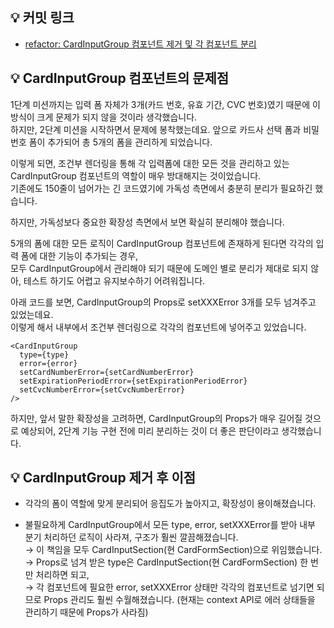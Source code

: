 ## 💡 커밋 링크

- [refactor: CardInputGroup 컴포넌트 제거 및 각 컴포넌트 분리](https://github.com/sooyeoniya/react-payments/commit/0dfcbf8b034f406d54926988c60f9409ef68feb7)

## 💡 CardInputGroup 컴포넌트의 문제점

1단계 미션까지는 입력 폼 자체가 3개(카드 번호, 유효 기간, CVC 번호)였기 때문에 이 방식이 크게 문제가 되지 않을 것이라 생각했습니다. </br>
하지만, 2단계 미션을 시작하면서 문제에 봉착했는데요. 앞으로 카드사 선택 폼과 비밀번호 폼이 추가되어 총 5개의 폼을 관리하게 되었습니다.

이렇게 되면, 조건부 렌더링을 통해 각 입력폼에 대한 모든 것을 관리하고 있는 CardInputGroup 컴포넌트의 역할이 매우 방대해지는 것이었습니다. </br>
기존에도 150줄이 넘어가는 긴 코드였기에 가독성 측면에서 충분히 분리가 필요하긴 했습니다.

하지만, 가독성보다 중요한 확장성 측면에서 보면 확실히 분리해야 했습니다.

5개의 폼에 대한 모든 로직이 CardInputGroup 컴포넌트에 존재하게 된다면 각각의 입력 폼에 대한 기능이 추가되는 경우, </br>
모두 CardInputGroup에서 관리해야 되기 때문에 도메인 별로 분리가 제대로 되지 않아, 테스트 하기도 어렵고 유지보수하기 어려워집니다.

아래 코드를 보면, CardInputGroup의 Props로 setXXXError 3개를 모두 넘겨주고 있었는데요. </br>
이렇게 해서 내부에서 조건부 렌더링으로 각각의 컴포넌트에 넣어주고 있었습니다.

```tsx
<CardInputGroup
  type={type}
  error={error}
  setCardNumberError={setCardNumberError}
  setExpirationPeriodError={setExpirationPeriodError}
  setCvcNumberError={setCvcNumberError}
/>
```

하지만, 앞서 말한 확장성을 고려하면, CardInputGroup의 Props가 매우 길어질 것으로 예상되어, 2단계 기능 구현 전에 미리 분리하는 것이 더 좋은 판단이라고 생각했습니다.

## 💡 CardInputGroup 제거 후 이점

- 각각의 폼이 역할에 맞게 분리되어 응집도가 높아지고, 확장성이 용이해졌습니다.

- 불필요하게 CardInputGroup에서 모든 type, error, setXXXError를 받아 내부 분기 처리하던 로직이 사라져, 구조가 훨씬 깔끔해졌습니다. </br>
  → 이 책임을 모두 CardInputSection(현 CardFormSection)으로 위임했습니다. </br>
  → Props로 넘겨 받은 type은 CardInputSection(현 CardFormSection) 한 번만 처리하면 되고, </br>
  → 각 컴포넌트에 필요한 error, setXXXError 상태만 각각의 컴포넌트로 넘기면 되므로 Props 관리도 훨씬 수월해졌습니다. (현재는 context API로 에러 상태들을 관리하기 때문에 Props가 사라짐)
